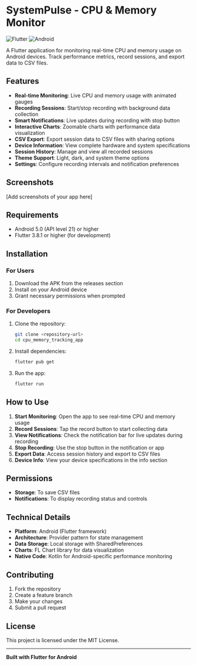 # SystemPulse - CPU & Memory Monitor

![Flutter](https://img.shields.io/badge/Flutter-02569B?style=for-the-badge&logo=flutter&logoColor=white)
![Android](https://img.shields.io/badge/Android-3DDC84?style=for-the-badge&logo=android&logoColor=white)

A Flutter application for monitoring real-time CPU and memory usage on Android devices. Track performance metrics, record sessions, and export data to CSV files.

## Features

- **Real-time Monitoring**: Live CPU and memory usage with animated gauges
- **Recording Sessions**: Start/stop recording with background data collection
- **Smart Notifications**: Live updates during recording with stop button
- **Interactive Charts**: Zoomable charts with performance data visualization
- **CSV Export**: Export session data to CSV files with sharing options
- **Device Information**: View complete hardware and system specifications
- **Session History**: Manage and view all recorded sessions
- **Theme Support**: Light, dark, and system theme options
- **Settings**: Configure recording intervals and notification preferences

## Screenshots

[Add screenshots of your app here]

## Requirements

- Android 5.0 (API level 21) or higher
- Flutter 3.8.1 or higher (for development)

## Installation

### For Users
1. Download the APK from the releases section
2. Install on your Android device
3. Grant necessary permissions when prompted

### For Developers
1. Clone the repository:
   ```bash
   git clone <repository-url>
   cd cpu_memory_tracking_app
   ```

2. Install dependencies:
   ```bash
   flutter pub get
   ```

3. Run the app:
   ```bash
   flutter run
   ```

## How to Use

1. **Start Monitoring**: Open the app to see real-time CPU and memory usage
2. **Record Sessions**: Tap the record button to start collecting data
3. **View Notifications**: Check the notification bar for live updates during recording
4. **Stop Recording**: Use the stop button in the notification or app
5. **Export Data**: Access session history and export to CSV files
6. **Device Info**: View your device specifications in the info section

## Permissions

- **Storage**: To save CSV files
- **Notifications**: To display recording status and controls

## Technical Details

- **Platform**: Android (Flutter framework)
- **Architecture**: Provider pattern for state management
- **Data Storage**: Local storage with SharedPreferences
- **Charts**: FL Chart library for data visualization
- **Native Code**: Kotlin for Android-specific performance monitoring

## Contributing

1. Fork the repository
2. Create a feature branch
3. Make your changes
4. Submit a pull request

## License

This project is licensed under the MIT License.

---

**Built with Flutter for Android**
